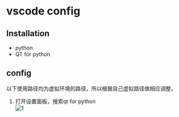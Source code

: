 # vscode config
## Installation
- python
- QT for python
## config
以下使用路径均为虚拟环境的路径，所以根据自己虚拟路径做相应调整。
1. 打开设置面板，搜索qt for python<br>
![1](https://github.com/Generalizations/test1/assets/142973887/59e1ddb4-85d7-4d23-9e83-f64fd4be3bb7)
